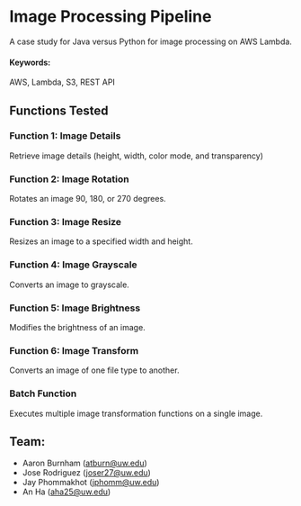 
# Image Processing Pipeline
A case study for Java versus Python for image processing on AWS Lambda.

#### Keywords:
AWS, Lambda, S3, REST API

## Functions Tested
### Function 1: Image Details
Retrieve image details (height, width, color mode, and transparency)

### Function 2: Image Rotation
Rotates an image 90, 180, or 270 degrees.

### Function 3: Image Resize
Resizes an image to a specified width and height.

### Function 4: Image Grayscale
Converts an image to grayscale.

### Function 5: Image Brightness
Modifies the brightness of an image.

### Function 6: Image Transform
Converts an image of one file type to another.

### Batch Function
Executes multiple image transformation functions on a single image.
 

## Team:
- Aaron Burnham (atburn@uw.edu)
- Jose Rodriguez (joser27@uw.edu)
- Jay Phommakhot (jphomm@uw.edu)
- An Ha (aha25@uw.edu)


